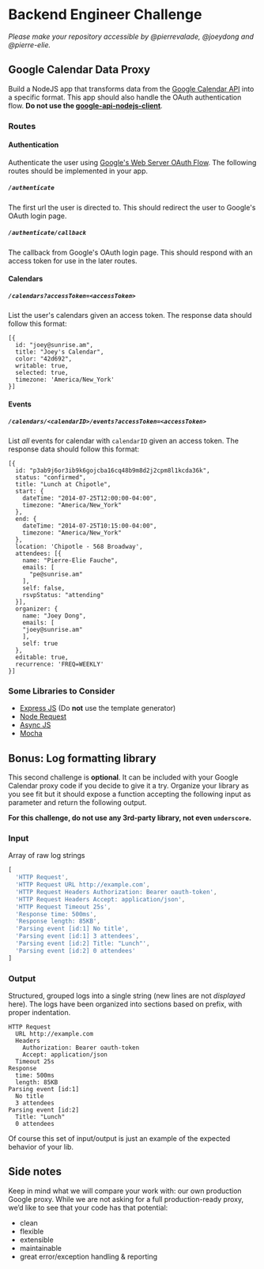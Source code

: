 # Backend Engineer Challenge

*Please make your repository accessible by @pierrevalade, @joeydong and @pierre-elie.*

## Google Calendar Data Proxy

Build a NodeJS app that transforms data from the [Google Calendar API](https://developers.google.com/google-apps/calendar/concepts) into a specific format. This app should also handle the OAuth authentication flow. **Do not use the [google-api-nodejs-client](https://github.com/google/google-api-nodejs-client)**.

### Routes

#### Authentication

Authenticate the user using [Google's Web Server OAuth Flow](https://developers.google.com/accounts/docs/OAuth2#webserver). The following routes should be implemented in your app.

##### `/authenticate`

The first url the user is directed to. This should redirect the user to Google's OAuth login page.

##### `/authenticate/callback`

The callback from Google's OAuth login page. This should respond with an access token for use in the later routes.


#### Calendars

##### `/calendars?accessToken=<accessToken>`

List the user's calendars given an access token. The response data should follow this format:

```
[{
  id: "joey@sunrise.am",
  title: "Joey's Calendar",
  color: "42d692",
  writable: true,
  selected: true,
  timezone: 'America/New_York'
}]
```

#### Events

##### `/calendars/<calendarID>/events?accessToken=<accessToken>`

List *all* events for calendar with `calendarID` given an access token. The response data should follow this format:

```
[{
  id: "p3ab9j6or3ib9k6gojcba16cq48b9m8d2j2cpm8l1kcda36k",
  status: "confirmed",
  title: "Lunch at Chipotle",
  start: {
    dateTime: "2014-07-25T12:00:00-04:00",
    timezone: "America/New_York"
  },
  end: {
    dateTime: "2014-07-25T10:15:00-04:00",
    timezone: "America/New_York"
  },
  location: 'Chipotle - 568 Broadway',
  attendees: [{
    name: "Pierre-Elie Fauche",
    emails: [
      "pe@sunrise.am"
    ],
    self: false,
    rsvpStatus: "attending"
  }],
  organizer: {
    name: "Joey Dong",
    emails: [
    "joey@sunrise.am"
    ],
    self: true
  },
  editable: true,
  recurrence: 'FREQ=WEEKLY'
}]
```

### Some Libraries to Consider

- [Express JS](https://github.com/visionmedia/express) (Do **not** use the template generator)
- [Node Request](https://github.com/mikeal/request)
- [Async JS](https://github.com/caolan/async)
- [Mocha](https://github.com/visionmedia/mocha)

## Bonus: Log formatting library

This second challenge is **optional**. It can be included with your Google Calendar proxy code if you decide to give it a try.
Organize your library as you see fit but it should expose a function accepting the following input as parameter and return the following output.

**For this challenge, do not use any 3rd-party library, not even `underscore`.**

### Input

Array of raw log strings
```js
[
  'HTTP Request',
  'HTTP Request URL http://example.com',
  'HTTP Request Headers Authorization: Bearer oauth-token',
  'HTTP Request Headers Accept: application/json',
  'HTTP Request Timeout 25s',
  'Response time: 500ms',
  'Response length: 85KB',
  'Parsing event [id:1] No title',
  'Parsing event [id:1] 3 attendees',
  'Parsing event [id:2] Title: "Lunch"',
  'Parsing event [id:2] 0 attendees'
]
```

### Output

Structured, grouped logs into a single string (new lines are not *displayed* here).
The logs have been organized into sections based on prefix, with proper indentation.
```
HTTP Request
  URL http://example.com
  Headers
    Authorization: Bearer oauth-token
    Accept: application/json
  Timeout 25s
Response
  time: 500ms
  length: 85KB
Parsing event [id:1]
  No title
  3 attendees
Parsing event [id:2]
  Title: "Lunch"
  0 attendees
```

Of course this set of input/output is just an example of the expected behavior of your lib.

## Side notes

Keep in mind what we will compare your work with: our own production Google proxy.
While we are not asking for a full production-ready proxy, we’d like to see that your code has that potential:
- clean
- flexible
- extensible
- maintainable
- great error/exception handling & reporting
